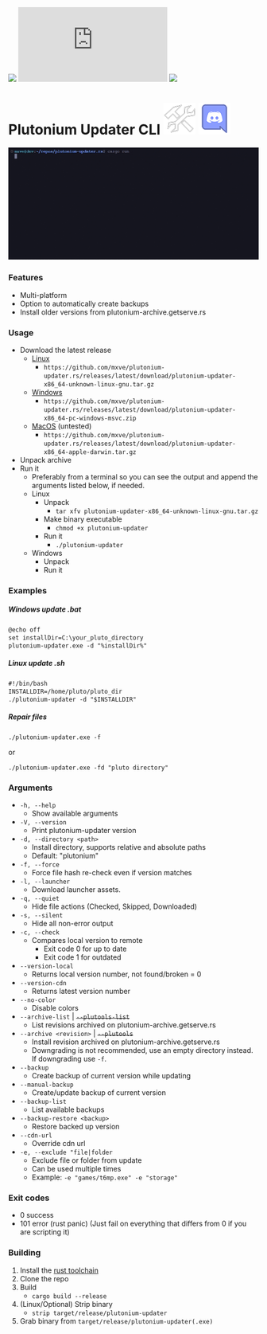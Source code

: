 ![](https://img.shields.io/github/actions/workflow/status/mxve/plutonium-updater.rs/push.yml?label=Build%20status&style=for-the-badge) [![](https://img.shields.io/github/v/release/mxve/plutonium-updater.rs?label=Latest%20release&logo=github&style=for-the-badge)](https://github.com/mxve/plutonium-updater.rs/releases/latest) ![](https://img.shields.io/github/downloads/mxve/plutonium-updater.rs/total?label=total%20downloads&style=for-the-badge)




# Plutonium Updater CLI [![alt text](github_assets/logo.png)](https://plutools.pw/) [![alt text](github_assets/discord.png)](https://discord.gg/SnJQusteNZ)

![](github_assets/preview.gif)

### Features
- Multi-platform
- Option to automatically create backups
- Install older versions from plutonium-archive.getserve.rs

### Usage

- Download the latest release
  - [Linux](https://github.com/mxve/plutonium-updater.rs/releases/latest/download/plutonium-updater-x86_64-unknown-linux-gnu.tar.gz)
    - ```https://github.com/mxve/plutonium-updater.rs/releases/latest/download/plutonium-updater-x86_64-unknown-linux-gnu.tar.gz```
  - [Windows](https://github.com/mxve/plutonium-updater.rs/releases/latest/download/plutonium-updater-x86_64-pc-windows-msvc.zip)
    - ```https://github.com/mxve/plutonium-updater.rs/releases/latest/download/plutonium-updater-x86_64-pc-windows-msvc.zip```
  - [MacOS](https://github.com/mxve/plutonium-updater.rs/releases/latest/download/plutonium-updater-x86_64-apple-darwin.tar.gz) (untested)
    - ```https://github.com/mxve/plutonium-updater.rs/releases/latest/download/plutonium-updater-x86_64-apple-darwin.tar.gz```
- Unpack archive
- Run it
  - Preferably from a terminal so you can see the output and append the arguments listed below, if needed.
  - Linux
    - Unpack
      - ```tar xfv plutonium-updater-x86_64-unknown-linux-gnu.tar.gz```
    - Make binary executable
      - ```chmod +x plutonium-updater```
    - Run it
      - ```./plutonium-updater```
  - Windows
    - Unpack
    - Run it

### Examples
##### Windows update .bat
```
@echo off
set installDir=C:\your_pluto_directory
plutonium-updater.exe -d "%installDir%"
```

##### Linux update .sh
```
#!/bin/bash
INSTALLDIR=/home/pluto/pluto_dir
./plutonium-updater -d "$INSTALLDIR"
```

##### Repair files
```
./plutonium-updater.exe -f
```
or
```
./plutonium-updater.exe -fd "pluto directory"
```

### Arguments
- ```-h, --help```
  - Show available arguments
- ```-V, --version```
  - Print plutonium-updater version
- ```-d, --directory <path>```
  - Install directory, supports relative and absolute paths
  - Default: "plutonium"
- ```-f, --force```
  - Force file hash re-check even if version matches
- ```-l, --launcher```
  - Download launcher assets.
- ```-q, --quiet```
  - Hide file actions (Checked, Skipped, Downloaded)
- ```-s, --silent```
  - Hide all non-error output
- ```-c, --check```
  - Compares local version to remote
    - Exit code 0 for up to date
    - Exit code 1 for outdated
- ```--version-local```
  - Returns local version number, not found/broken = 0
- ```--version-cdn```
  - Returns latest version number
- ```--no-color```
  - Disable colors
- ```--archive-list``` | ~~```--plutools-list```~~
  - List revisions archived on plutonium-archive.getserve.rs
- ```--archive <revision>``` | ~~```--plutools```~~
  - Install revision archived on plutonium-archive.getserve.rs
  - Downgrading is not recommended, use an empty directory instead. If downgrading use ```-f```.
- ```--backup```
  - Create backup of current version while updating
- ```--manual-backup```
  - Create/update backup of current version
- ```--backup-list```
  - List available backups
- ```--backup-restore <backup>```
  - Restore backed up version
- ```--cdn-url```
  - Override cdn url
- ```-e, --exclude "file|folder```
  - Exclude file or folder from update
  - Can be used multiple times
  - Example: ```-e "games/t6mp.exe" -e "storage"```

### Exit codes
- 0 success
- 101 error (rust panic)
(Just fail on everything that differs from 0 if you are scripting it)

### Building
1. Install the [rust toolchain](https://rustup.rs/)
2. Clone the repo
3. Build
    - ```cargo build --release```
4. (Linux/Optional) Strip binary
    - ```strip target/release/plutonium-updater```
5. Grab binary from ```target/release/plutonium-updater(.exe)```
